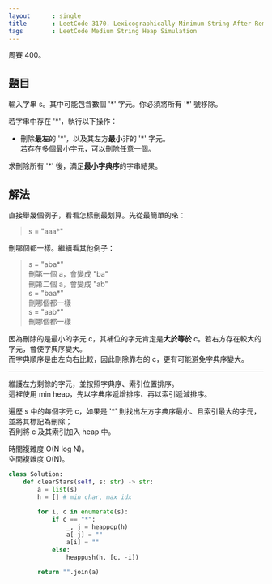 ```yaml
---
layout      : single
title       : LeetCode 3170. Lexicographically Minimum String After Removing Stars
tags        : LeetCode Medium String Heap Simulation
---
```

周賽 400。

## 題目

輸入字串 s。其中可能包含數個 '\*' 字元。你必須將所有 '\*' 號移除。  

若字串中存在 '\*'，執行以下操作：  

- 刪除**最左**的 '\*'，以及其左方**最小**非的 '\*' 字元。  
    若存在多個最小字元，可以刪除任意一個。  

求刪除所有 '\*' 後，滿足**最小字典序**的字串結果。  

## 解法

直接舉幾個例子，看看怎樣刪最划算。先從最簡單的來：  
> s = "aaa\*"  

刪哪個都一樣。繼續看其他例子：  

> s = "aba\*"  
> 刪第一個 a，會變成 "ba"  
> 刪第二個 a，會變成 "ab"  
> s = "baa\*"  
> 刪哪個都一樣  
> s = "aab\*"  
> 刪哪個都一樣  

因為刪除的是最小的字元 c，其補位的字元肯定是**大於等於** c。若右方存在較大的字元，會使字典序變大。  
而字典順序是由左向右比較，因此刪除靠右的 c，更有可能避免字典序變大。  

---

維護左方剩餘的字元，並按照字典序、索引位置排序。  
這裡使用 min heap，先以字典序遞增排序、再以索引遞減排序。  

遍歷 s 中的每個字元 c，如果是 '\*' 則找出左方字典序最小、且索引最大的字元，並將其標記為刪除；  
否則將 c 及其索引加入 heap 中。  

時間複雜度 O(N log N)。  
空間複雜度 O(N)。  

```python
class Solution:
    def clearStars(self, s: str) -> str:
        a = list(s)
        h = [] # min char, max idx
        
        for i, c in enumerate(s):
            if c == "*":
                _, j = heappop(h)
                a[-j] = ""
                a[i] = ""
            else:
                heappush(h, [c, -i])
                
        return "".join(a)
```
